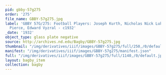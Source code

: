 ```yaml
---
pid: gbby-57g275
order: '275'
file_name: GBBY-57g275.jpg
label: 'GBBY 57G/275: Football Players: Joseph Kurth, Nicholas Nick Lukats, William
  Pierce, Edward Vyzral - c1932'
_date: '1932'
object_type: glass plate negative
source: http://archives.nd.edu/Bagby/GBBY-57g275.jpg
thumbnail: "/img/derivatives/iiif/images/GBBY-57g275/full/250,/0/default.jpg"
manifest: "/img/derivatives/iiif/images/GBBY-57g275/manifest.json"
full: "/img/derivatives/iiif/images/GBBY-57g275/full/1140,/0/default.jpg"
layout: bagby_item
collection: bagby
---
```

